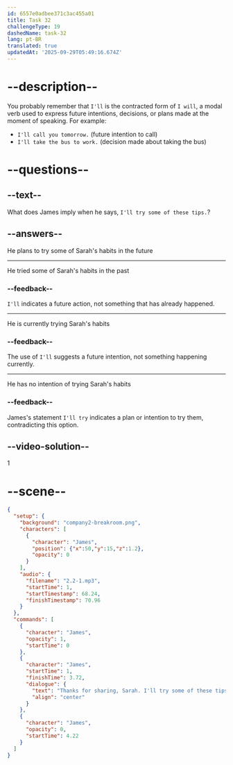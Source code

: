 ```yaml
---
id: 6557e0adbee371c3ac455a01
title: Task 32
challengeType: 19
dashedName: task-32
lang: pt-BR
translated: true
updatedAt: '2025-09-29T05:49:16.674Z'
---
```


<!-- (Audio) James: I can't imagine being so productive even before coming to work! Thanks for sharing, Sarah. I'll try some of these tips. -->

# --description--

You probably remember that `I'll` is the contracted form of `I will`, a modal verb used to express future intentions, decisions, or plans made at the moment of speaking. For example:

* `I'll call you tomorrow.` (future intention to call)
* `I'll take the bus to work.` (decision made about taking the bus)

# --questions--

## --text--

What does James imply when he says, `I'll try some of these tips.`?

## --answers--

He plans to try some of Sarah's habits in the future

---

He tried some of Sarah's habits in the past

### --feedback--

`I'll` indicates a future action, not something that has already happened.

---

He is currently trying Sarah's habits

### --feedback--

The use of `I'll` suggests a future intention, not something happening currently.

---

He has no intention of trying Sarah's habits

### --feedback--

James's statement `I'll try` indicates a plan or intention to try them, contradicting this option.

## --video-solution--

1

# --scene--

```json
{
  "setup": {
    "background": "company2-breakroom.png",
    "characters": [
      {
        "character": "James",
        "position": {"x":50,"y":15,"z":1.2},
        "opacity": 0
      }
    ],
    "audio": {
      "filename": "2.2-1.mp3",
      "startTime": 1,
      "startTimestamp": 68.24,
      "finishTimestamp": 70.96
    }
  },
  "commands": [
    {
      "character": "James",
      "opacity": 1,
      "startTime": 0
    },
    {
      "character": "James",
      "startTime": 1,
      "finishTime": 3.72,
      "dialogue": {
        "text": "Thanks for sharing, Sarah. I'll try some of these tips.",
        "align": "center"
      }
    },
    {
      "character": "James",
      "opacity": 0,
      "startTime": 4.22
    }
  ]
}
```
